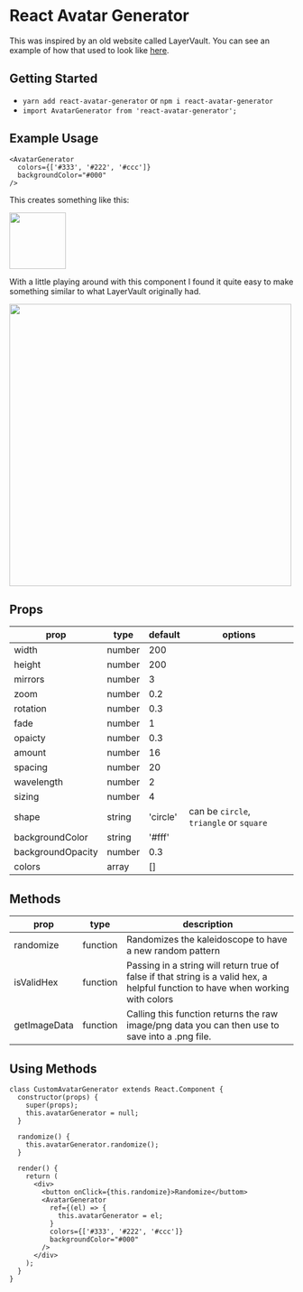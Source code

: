 # React Avatar Generator
This was inspired by an old website called LayerVault. You can see an example of how that used to look like [here](https://dribbble.com/shots/691265-Kaleidoscope-In-Production).

## Getting Started
- `yarn add react-avatar-generator` or `npm i react-avatar-generator`
- `import AvatarGenerator from 'react-avatar-generator';`

## Example Usage
```
<AvatarGenerator
  colors={['#333', '#222', '#ccc']}
  backgroundColor="#000"
/>
```

This creates something like this:

<img src="https://i.ibb.co/vDg9Trb/Screenshot-2019-01-10-at-04-34-51.png" width="100" />

With a little playing around with this component I found it quite easy to make something similar to what LayerVault originally had.

<img src="https://i.ibb.co/0XmmV0s/Screen-Recording-2019-01-10-at-04-33-23.gif" width="500" />

## Props
| prop        | type            | default                   | options                   |
| ------------ | --------------- | ---------------------- | ---------------------- |
| width          | number           | 200              |              |
| height        | number      | 200        |              |
| mirrors       | number     | 3             |              |
| zoom | number | 0.2 |              |
| rotation       | number     | 0.3             |              |
| fade       | number     | 1             |              |
| opaicty       | number     | 0.3             |              |
| amount       | number     | 16             |              |
| spacing       | number     | 20             |              |
| wavelength       | number     | 2             |              |
| sizing       | number     | 4             |              |
| shape       | string     | 'circle'             | can be `circle`, `triangle` or `square`          |
| backgroundColor       | string     | '#fff'             |              |
| backgroundOpacity       | number     | 0.3             |              |
| colors       | array     | []             |              |

## Methods
| prop        | type            | description                   |
| ------------ | --------------- | ---------------------- |
| randomize          | function           | Randomizes the kaleidoscope to have a new random pattern             |
| isValidHex          | function           | Passing in a string will return true of false if that string is a valid hex, a helpful function to have when working with colors             |
| getImageData          | function           | Calling this function returns the raw image/png data you can then use to save into a .png file.             |

## Using Methods

```
class CustomAvatarGenerator extends React.Component {
  constructor(props) {
    super(props);
    this.avatarGenerator = null;
  }
  
  randomize() {
    this.avatarGenerator.randomize();
  }
  
  render() {
    return (
      <div>
        <button onClick={this.randomize}>Randomize</buttom>
        <AvatarGenerator
          ref={(el) => {
            this.avatarGenerator = el;
          }
          colors={['#333', '#222', '#ccc']}
          backgroundColor="#000"
        />
      </div>
    );
  }
}
```
